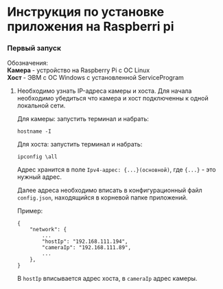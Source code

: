 # Инструкция по установке приложения на Raspberri pi

### Первый запуск

Обозначения: \
<strong> Камера </strong> - устройство на Raspberry Pi с ОС Linux \
<strong> Хост </strong>  - ЭВМ с ОС Windows c установленной ServiceProgram

1. Необходимо узнать IP-адреса камеры и хоста. Для начала необходимо убедиться что камера и хост подключенны к одной локальной сети. 

   Для камеры: запустить терминал и набрать:
   ```
   hostname -I
   ``` 
   Для хоста: запустить терминал и набрать:
   ```
   ipconfig \all
   ```
   Адрес хранится в поле `Ipv4-адрес: {...}(основной)`, где `{...}` - это нужный адрес.

    Далее адреса необходимо вписать в конфигурационный файл `config.json`, находящийся в корневой папке приложений.

    Пример:
    ```
    {
        "network": {
            ...
            "hostIp": "192.168.111.194",
            "cameraIp": "192.168.111.89",
            ...
        },
    }
    ```
    В `hostIp` вписывается адрес хоста, в `cameraIp` адрес камеры.